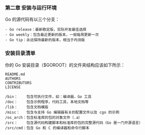 ### 第二章 安装与运行环境

Go 的源代码有以三个分支：
~~~
- Go release：最新稳定版，实际开发最佳选择
- Go weekly：包含最近更新的版本，一般每周更新一次
- Go tip：永远保持最新的版本，相当于内测版
~~~

### 安装目录清单
你的 Go 安装目录（$GOROOT）的文件夹结构应该如下所示：
~~~
README.md
AUTHORS
CONTRIBUTORS
LICENSE

/bin：    包含可执行文件，如：编译器，Go 工具
/doc：    包含示例程序，代码工具，本地文档等
/lib：    包含文档模版
/misc：   包含与支持 Go 编辑器有关的配置文件以及 cgo 的示例
/os_arch：包含标准库的包的对象文件（.a）
/src：    包含源代码构建脚本和标准库的包的完整源代码（Go 是一门开源语言）
/src/cmd：包含 Go 和 C 的编译器和命令行脚本
~~~